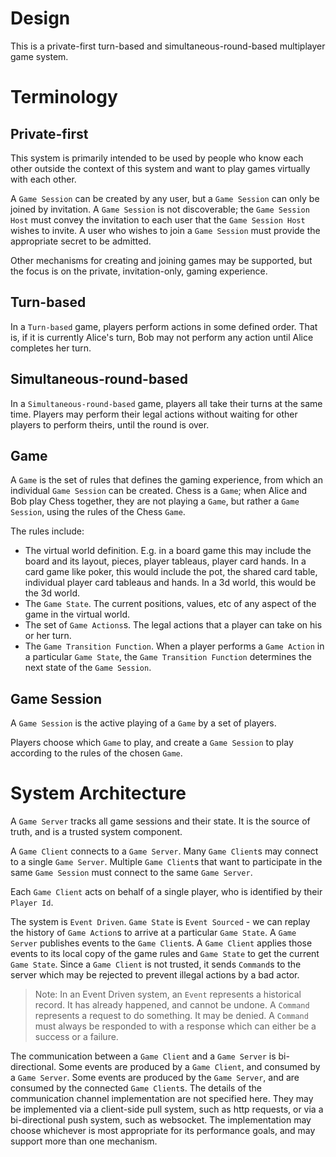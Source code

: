 # Design

This is a private-first turn-based and simultaneous-round-based multiplayer game system.

# Terminology

## Private-first

This system is primarily intended to be used by people who know each other outside the context of this system and want to play games virtually with each other.

A `Game Session` can be created by any user, but a `Game Session` can only be joined by invitation. A `Game Session` is not discoverable; the `Game Session Host` must convey the invitation to each user that the `Game Session Host` wishes to invite. A user who wishes to join a `Game Session` must provide the appropriate secret to be admitted.

Other mechanisms for creating and joining games may be supported, but the focus is on the private, invitation-only, gaming experience.

## Turn-based

In a `Turn-based` game, players perform actions in some defined order. That is, if it is currently Alice's turn, Bob may not perform any action until Alice completes her turn.

## Simultaneous-round-based

In a `Simultaneous-round-based` game, players all take their turns at the same time. Players may perform their legal actions without waiting for other players to perform theirs, until the round is over.

## Game

A `Game` is the set of rules that defines the gaming experience, from which an individual `Game Session` can be created. Chess is a `Game`; when Alice and Bob play Chess together, they are not playing a `Game`, but rather a `Game Session`, using the rules of the Chess `Game`.

The rules include:

- The virtual world definition. E.g. in a board game this may include the board and its layout, pieces, player tableaus, player card hands. In a card game like poker, this would include the pot, the shared card table, individual player card tableaus and hands. In a 3d world, this would be the 3d world.
- The `Game State`. The current positions, values, etc of any aspect of the game in the virtual world.
- The set of `Game Actions`s. The legal actions that a player can take on his or her turn.
- The `Game Transition Function`. When a player performs a `Game Action` in a particular `Game State`, the `Game Transition Function` determines the next state of the `Game Session`.

## Game Session

A `Game Session` is the active playing of a `Game` by a set of players.

Players choose which `Game` to play, and create a `Game Session` to play according to the rules of the chosen `Game`.

# System Architecture

A `Game Server` tracks all game sessions and their state. It is the source of truth, and is a trusted system component.

A `Game Client` connects to a `Game Server`. Many `Game Client`s may connect to a single `Game Server`. Multiple `Game Client`s that want to participate in the same `Game Session` must connect to the same `Game Server`.

Each `Game Client` acts on behalf of a single player, who is identified by their `Player Id`.

The system is `Event Driven`. `Game State` is `Event Sourced` - we can replay the history of `Game Action`s to arrive at a particular `Game State`. A `Game Server` publishes events to the `Game Client`s. A `Game Client` applies those events to its local copy of the game rules and `Game State` to get the current `Game State`. Since a `Game Client` is not trusted, it sends `Command`s to the server which may be rejected to prevent illegal actions by a bad actor.

> Note: In an Event Driven system, an `Event` represents a historical record. It has already happened, and cannot be undone. A `Command` represents a request to do something. It may be denied. A `Command` must always be responded to with a response which can either be a success or a failure.

The communication between a `Game Client` and a `Game Server` is bi-directional. Some events are produced by a `Game Client`, and consumed by a `Game Server`. Some events are produced by the `Game Server`, and are consumed by the connected `Game Client`s. The details of the communication channel implementation are not specified here. They may be implemented via a client-side pull system, such as http requests, or via a bi-directional push system, such as websocket. The implementation may choose whichever is most appropriate for its performance goals, and may support more than one mechanism.
